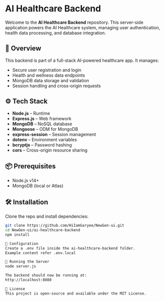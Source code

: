 # AI Healthcare Backend

Welcome to the **AI Healthcare Backend** repository. This server-side application powers the AI Healthcare system, managing user authentication, health data processing, and database integration.

## 🧠 Overview

This backend is part of a full-stack AI-powered healthcare app. It manages:

- Secure user registration and login
- Health and wellness data endpoints
- MongoDB data storage and validation
- Session handling and cross-origin requests

## ⚙️ Tech Stack

- **Node.js** – Runtime
- **Express.js** – Web framework
- **MongoDB** – NoSQL database
- **Mongoose** – ODM for MongoDB
- **express-session** – Session management
- **dotenv** – Environment variables
- **bcryptjs** – Password hashing
- **cors** – Cross-origin resource sharing

## 📦 Prerequisites

- Node.js v14+
- MongoDB (local or Atlas)

## 🛠 Installation

Clone the repo and install dependencies:

```bash
git clone https://github.com/HiIamGaryee/NewGen-ui.git
cd NewGen-ui/ai-healthcare-backend
npm install

🔐 Configuration
Create a .env file inside the ai-healthcare-backend folder.
Example content refer .env.local

🚀 Running the Server
node server.js

The backend should now be running at:
http://localhost:8080

📄 License
This project is open-source and available under the MIT License.
```
